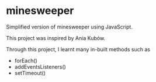 # minesweeper
Simplified version of minesweeper using JavaScript.

This project was inspired by Ania Kubów. 

Through this project, I learnt many in-built methods such as
- forEach()
- addEventsListeners()
- setTimeout()
